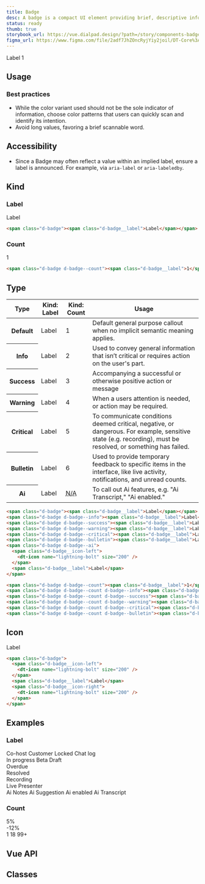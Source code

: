 ```yaml
---
title: Badge
desc: A badge is a compact UI element providing brief, descriptive information about an element and its surrounding context. It is terse, ideally one word.
status: ready
thumb: true
storybook_url: https://vue.dialpad.design/?path=/story/components-badge--default
figma_url: https://www.figma.com/file/2adf7JhZOncRyjYiy2joil/DT-Core%3A-Components-7?node-id=8914%3A21227&viewport=656%2C314%2C0.55&t=xHutRjwo1o5zMTgT-11
---
```


<code-well-header bgclass="d-bgc-primary">
  <div class="d-d-flex d-gg8 d-ai-center">
    <span class="d-badge"><span class="d-badge__label">Label</span></span>
    <span class="d-badge d-badge--count"><span class="d-badge__label">1</span></span>
  </div>
</code-well-header>

<!-- <component-combinator component-name="DtBadge" /> -->

## Usage

<dialtone-usage>
<template #do>

- To flag and draw awareness to a specific element or feature of focus. For example, something is unique about that separates it from other like content.
- As a notification system with minimal footprint.
</template>
<template #dont>

- To indicate that interaction by the user is required.
</template>
</dialtone-usage>

### Best practices

- While the color variant used should not be the sole indicator of information, choose color patterns that users can quickly scan and identify its intention.
- Avoid long values, favoring a brief scannable word.

## Accessibility

- Since a Badge may often reflect a value within an implied label, ensure a label is announced. For example, via `aria-label` or `aria-labeledby`.

## Kind

### Label

<code-well-header bgclass="d-bgc-primary">
  <span class="d-badge"><span class="d-badge__label">Label</span></span>
</code-well-header>

```html
<span class="d-badge"><span class="d-badge__label">Label</span></span>
```

### Count

<code-well-header bgclass="d-bgc-primary">
  <span class="d-badge d-badge--count"><span class="d-badge__label">1</span></span>
</code-well-header>

```html
<span class="d-badge d-badge--count"><span class="d-badge__label">1</span></span>
```

## Type

<table class="d-table dialtone-doc-table d-mb16">
  <thead>
    <tr>
      <th>Type</th>
      <th class="d-ws-nowrap">Kind: <span class="d-fw-normal">Label</span></th>
      <th class="d-ws-nowrap">Kind: <span class="d-fw-normal">Count</span></th>
      <th>Usage</th>
    </tr>
  </thead>
  <tbody>
    <tr>
      <th class="d-ta-left">Default</th>
      <td>
        <span class="d-badge">Label</span>
      </td>
      <td>
        <span class="d-badge d-badge--count"><span class="d-badge__label">1</span></span>
      </td>
      <td>Default general purpose callout when no implicit semantic meaning applies.</td>
    </tr>
    <tr>
      <th class="d-ta-left">Info</th>
      <td>
        <span class="d-badge d-badge--info"><span class="d-badge__label">Label</span></span>
      </td>
      <td>
        <span class="d-badge d-badge--count d-badge--info"><span class="d-badge__label">2</span></span>
      </td>
      <td>Used to convey general information that isn’t critical or requires action on the user's part.</td>
    </tr>
    <tr>
      <th class="d-ta-left">Success</th>
      <td>
        <span class="d-badge d-badge--success"><span class="d-badge__label">Label</span></span>
      </td>
      <td>
        <span class="d-badge d-badge--count d-badge--success"><span class="d-badge__label">3</span></span>
      </td>
      <td>Accompanying a successful or otherwise positive action or message</td>
    </tr>
    <tr>
      <th class="d-ta-left">Warning</th>
      <td>
        <span class="d-badge d-badge--warning"><span class="d-badge__label">Label</span></span>
      </td>
      <td>
        <span class="d-badge d-badge--count d-badge--warning"><span class="d-badge__label">4</span></span>
      </td>
      <td>When a users attention is needed, or action may be required.</td>
    </tr>
    <tr>
      <th class="d-ta-left">Critical</th>
      <td>
        <span class="d-badge d-badge--critical"><span class="d-badge__label">Label</span></span>
      </td>
      <td>
        <span class="d-badge d-badge--count d-badge--critical"><span class="d-badge__label">5</span></span>
      </td>
      <td>To communicate conditions deemed critical, negative, or dangerous. For example, sensitive state (e.g. recording), must be resolved, or something has failed.</td>
    </tr>
    <tr>
      <th class="d-ta-left">Bulletin</th>
      <td>
        <span class="d-badge d-badge--bulletin"><span class="d-badge__label">Label</span></span>
      </td>
      <td>
        <span class="d-badge d-badge--count d-badge--bulletin"><span class="d-badge__label">6</span></span>
      </td>
      <td>Used to provide temporary feedback to specific items in the interface, like live activity, notifications, and unread counts. </td>
    </tr>
    <tr>
      <th class="d-ta-left">Ai</th>
      <td>
        <span class="d-badge d-badge--ai">
          <span class="d-badge__icon-left">
            <dt-icon name="dialpad-ai" size="200" />
          </span>
          <span class="d-badge__label">Label</span>
        </span>
      </td>
      <td><abbr class="d-fc-black-400 d-td-none d-fs-100" title="Not applicable">N/A</abbr></td>
      <td>To call out Ai features, e.g. "Ai Transcript," "Ai enabled."</td>
    </tr>
  </tbody>
</table>

```html
<span class="d-badge"><span class="d-badge__label">Label</span></span>
<span class="d-badge d-badge--info"><span class="d-badge__label">Label</span></span>
<span class="d-badge d-badge--success"><span class="d-badge__label">Label</span></span>
<span class="d-badge d-badge--warning"><span class="d-badge__label">Label</span></span>
<span class="d-badge d-badge--critical"><span class="d-badge__label">Label</span></span>
<span class="d-badge d-badge--bulletin"><span class="d-badge__label">Label</span></span>
<span class="d-badge d-badge--ai">
  <span class="d-badge__icon-left">
    <dt-icon name="lightning-bolt" size="200" />
  </span>
  <span class="d-badge__label">Label</span>
</span>

<span class="d-badge d-badge--count"><span class="d-badge__label">1</span></span>
<span class="d-badge d-badge--count d-badge--info"><span class="d-badge__label">2</span></span>
<span class="d-badge d-badge--count d-badge--success"><span class="d-badge__label">3</span></span>
<span class="d-badge d-badge--count d-badge--warning"><span class="d-badge__label">4</span></span>
<span class="d-badge d-badge--count d-badge--critical"><span class="d-badge__label">5</span></span>
<span class="d-badge d-badge--count d-badge--bulletin"><span class="d-badge__label">6</span></span>
```

## Icon

<code-well-header bgclass="d-bgc-primary">
  <span class="d-badge">
    <span class="d-badge__icon-left">
      <dt-icon name="lightning-bolt" size="200" />
    </span>
    <span class="d-badge__label">Label</span>
    <span class="d-badge__icon-right">
      <dt-icon name="lightning-bolt" size="200" />
    </span>
  </span>
</code-well-header>

```html
<span class="d-badge">
  <span class="d-badge__icon-left">
    <dt-icon name="lightning-bolt" size="200" />
  </span>
  <span class="d-badge__label">Label</span>
  <span class="d-badge__icon-right">
    <dt-icon name="lightning-bolt" size="200" />
  </span>
</span>
```

## Examples

### Label

<code-well-header bgclass="d-bgc-primary">
  <div>
    <div class="d-d-flex d-gg8 d-ai-center">
      <span class="d-badge">Co-host</span>
      <span class="d-badge">Customer</span>
      <span class="d-badge">
        <span class="d-badge__icon-left">
          <dt-icon name="lock" size="200" />
        </span>
        <span class="d-badge__label">Locked</span>
        </span>
      <span class="d-badge">
        <span class="d-badge__icon-left">
          <dt-icon name="message" size="200" />
        </span>
        <span class="d-badge__label">Chat log</span>
      </span>
    </div>
  </div>
  <div>
    <div class="d-d-flex d-gg8 d-ai-center">
      <span class="d-badge d-badge--info"><span class="d-badge__label">In progress</span></span>
      <span class="d-badge d-badge--info"><span class="d-badge__label">Beta</span></span>
      <span class="d-badge d-badge--info"><span class="d-badge__label">Draft</span></span>
    </div>
  </div>
  <div>
    <div class="d-d-flex d-gg8 d-ai-center">
      <span class="d-badge d-badge--warning"><span class="d-badge__label">Overdue</span></span>
    </div>
  </div>
  <div>
    <div class="d-d-flex d-gg8 d-ai-center">
      <span class="d-badge d-badge--success"><span class="d-badge__label">Resolved</span></span>
    </div>
  </div>
  <div>
    <div class="d-d-flex d-gg8 d-ai-center">
      <span class="d-badge d-badge--critical">
        <span class="d-badge__icon-left">
          <dt-icon name="record-filled" size="200" />
        </span>
        <span class="d-badge__label">Recording</span>
      </span>
    </div>
  </div>
  <div>
    <div class="d-d-flex d-gg8 d-ai-center">
      <span class="d-badge d-badge--bulletin"><span class="d-badge__label">Live</span></span>
      <span class="d-badge d-badge--bulletin"><span class="d-badge__label">Presenter</span></span>
    </div>
  </div>
  <div>
    <div class="d-d-flex d-gg8 d-ai-center">
      <span class="d-badge d-badge--ai">
        <span class="d-badge__icon-left">
          <dt-icon name="dialpad-ai" size="200" />
        </span>
        <span class="d-vi-visible-sr">Ai</span>
        <span class="d-badge__label">Notes</span>
      </span>
      <span class="d-badge d-badge--ai">
        <span class="d-badge__icon-left">
          <dt-icon name="dialpad-ai" size="200" />
        </span>
        <span class="d-vi-visible-sr">Ai</span>
        <span class="d-badge__label">Suggestion</span>
      </span>
      <span class="d-badge d-badge--ai">
        <span class="d-badge__icon-left">
          <dt-icon name="dialpad-ai" size="200" />
        </span>
        <span class="d-vi-visible-sr">Ai</span>
        <span class="d-badge__label">enabled</span>
      </span>
      <span class="d-badge d-badge--ai">
        <span class="d-badge__icon-left">
          <dt-icon name="dialpad-ai" size="200" />
        </span>
        <span class="d-vi-visible-sr">Ai</span>
        <span class="d-badge__label">Transcript</span>
      </span>
    </div>
  </div>
</code-well-header>

### Count

<code-well-header bgclass="d-bgc-primary">
  <div>
    <div class="d-d-flex d-gg8 d-ai-center">
      <span class="d-badge d-badge--count d-badge--success">
        <span class="d-badge__icon-left">
          <dt-icon name="arrow-up" size="200" />
        </span>
        <span class="d-badge__label">5%</span>
      </span>
    </div>
  </div>
  <div>
    <div class="d-d-flex d-gg8 d-ai-center">
      <span class="d-badge d-badge--count d-badge--critical">
        <span class="d-badge__icon-left">
          <dt-icon name="arrow-down" size="200" />
        </span>
        <span class="d-badge__label">-12%</span>
      </span>
    </div>
  </div>
  <div>
    <div class="d-d-flex d-gg8 d-ai-center">
      <span class="d-badge d-badge--count d-badge--bulletin"><span class="d-badge__label">1</span></span>
      <span class="d-badge d-badge--count d-badge--bulletin"><span class="d-badge__label">18</span></span>
      <span class="d-badge d-badge--count d-badge--bulletin"><span class="d-badge__label">99+</span></span>
    </div>
  </div>
</code-well-header>

## Vue API

<component-vue-table component-name="badge" />

## Classes

<component-class-table component-name="badge"></component-class-table>

<script setup>
  import { classes } from '@data/badge.json';
  import DialtoneUsage from '@baseComponents/DialtoneUsage.vue';
</script>
